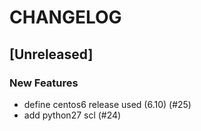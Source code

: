 # CHANGELOG


## [Unreleased]

### New Features
- define centos6 release used (6.10) (#25)
- add python27 scl (#24)






